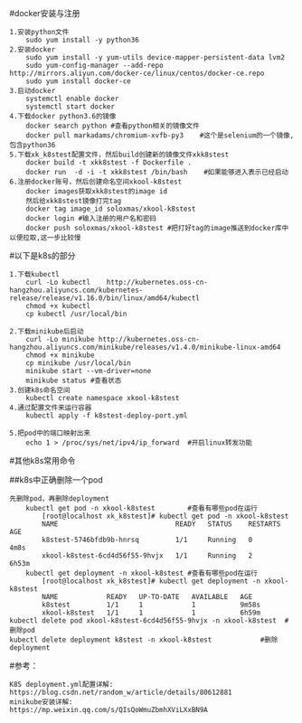 #docker安装与注册

    1.安装python文件
        sudo yum install -y python36
    2.安装docker
        sudo yum install -y yum-utils device-mapper-persistent-data lvm2
        sudo yum-config-manager --add-repo http://mirrors.aliyun.com/docker-ce/linux/centos/docker-ce.repo
        sudo yum install docker-ce
    3.启动docker
        systemctl enable docker
        systemctl start docker
    4.下载docker python3.6的镜像
        docker search python #查看python相关的镜像文件
        docker pull markadams/chromium-xvfb-py3    #这个是selenium的一个镜像,包含python36
    5.下载xk_k8stest配置文件，然后build创建新的镜像文件xkk8stest
        docker build -t xkk8stest -f Dockerfile .
        docker run  -d -i -t xkk8stest /bin/bash    #如果能够进入表示已经启动
    6.注册docker账号，然后创建命名空间xkool-k8stest
        docker images获取xkk8stest的image id
        然后给xkk8stest镜像打完tag
        docker tag image_id soloxmas/xkool-k8stest
        docker login #输入注册的用户名和密码 
        docker push soloxmas/xkool-k8stest #把打好tag的image推送到docker库中以便拉取,这一步比较慢
    
    
#以下是k8s的部分

    1.下载kubectl
        curl -Lo kubectl    http://kubernetes.oss-cn-hangzhou.aliyuncs.com/kubernetes-release/release/v1.16.0/bin/linux/amd64/kubectl
        chmod +x kubectl
        cp kubectl /usr/local/bin

    2.下载minikube后启动
        curl -Lo minikube http://kubernetes.oss-cn-hangzhou.aliyuncs.com/minikube/releases/v1.4.0/minikube-linux-amd64
        chmod +x minikube
        cp minikube /usr/local/bin
        minikube start --vm-driver=none
        minikube status #查看状态
    3.创建k8s命名空间
        kubectl create namespace xkool-k8stest
    4.通过配置文件来运行容器
        kubectl apply -f k8stest-deploy-port.yml

    5.把pod中的端口映射出来
        echo 1 > /proc/sys/net/ipv4/ip_forward  #开启linux转发功能

#其他k8s常用命令

##k8s中正确删除一个pod  

    先删除pod，再删除deployment
        kubectl get pod -n xkool-k8stest        #查看有哪些pod在运行
            [root@localhost xk_k8stest]# kubectl get pod -n xkool-k8stest
            NAME                             READY   STATUS    RESTARTS   AGE
            k8stest-5746bfdb9b-hnrsq         1/1     Running   0          4m8s
            xkool-k8stest-6cd4d56f55-9hvjx   1/1     Running   2          6h53m
        kubectl get deployment -n xkool-k8stest #查看有哪些pod在运行
            [root@localhost xk_k8stest]# kubectl get deployment -n xkool-k8stest
            NAME            READY   UP-TO-DATE   AVAILABLE   AGE
            k8stest         1/1     1            1           9m58s
            xkool-k8stest   1/1     1            1           6h59m
    kubectl delete pod xkool-k8stest-6cd4d56f55-9hvjx -n xkool-k8stest  #删除pod
    kubectl delete deployment k8stest -n xkool-k8stest            #删除deployment

    
#参考：

    K8S deployment.yml配置详解:
    https://blog.csdn.net/random_w/article/details/80612881
    minikube安装详解:
    https://mp.weixin.qq.com/s/QIsQoWmuZbmhXViLXxBN9A
